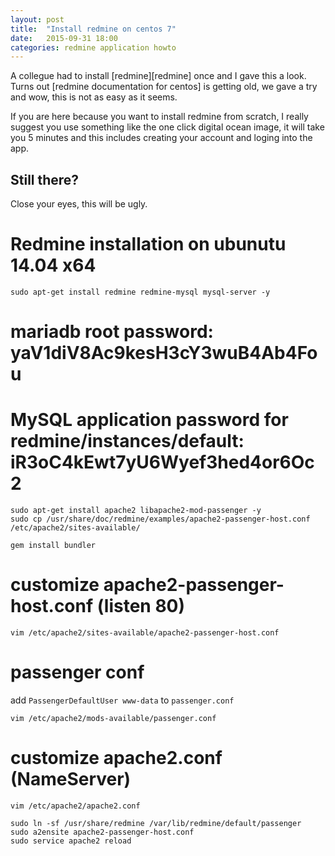 ```yaml
---
layout: post
title:  "Install redmine on centos 7"
date:   2015-09-31 18:00
categories: redmine application howto
---
```


A collegue had to install [redmine][redmine] once and I gave this a look. Turns out [redmine documentation for centos] is getting old, we gave a try and wow, this is not as easy as it seems.

<!-- more -->

If you are here because you want to install redmine from scratch, I really suggest you use something like the one click digital ocean image, it will take you 5 minutes and this includes creating your account and loging into the app.

## Still there? 

Close your eyes, this will be ugly.

# Redmine installation on ubunutu 14.04 x64

    sudo apt-get install redmine redmine-mysql mysql-server -y

# mariadb root password: yaV1diV8Ac9kesH3cY3wuB4Ab4Fou
# MySQL application password for redmine/instances/default: iR3oC4kEwt7yU6Wyef3hed4or6Oc2

    sudo apt-get install apache2 libapache2-mod-passenger -y
    sudo cp /usr/share/doc/redmine/examples/apache2-passenger-host.conf /etc/apache2/sites-available/

    gem install bundler

# customize apache2-passenger-host.conf (listen 80)

    vim /etc/apache2/sites-available/apache2-passenger-host.conf

# passenger conf

add `PassengerDefaultUser www-data` to `passenger.conf`

    vim /etc/apache2/mods-available/passenger.conf

# customize apache2.conf (NameServer)

    vim /etc/apache2/apache2.conf

    sudo ln -sf /usr/share/redmine /var/lib/redmine/default/passenger
    sudo a2ensite apache2-passenger-host.conf
    sudo service apache2 reload
